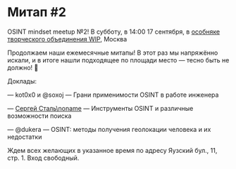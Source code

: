 # Митап #2

OSINT mindset meetup №2! В субботу, в 14:00 17 сентября, в [особняке творческого объединения WIP](https://t.me/wip11), Москва

Продолжаем наши ежемесячные митапы! В этот раз мы напряжённо искали, и в итоге нашли подходящее по площади место — тесно быть не должно! 🤩

Доклады:

— kot0x0 и @soxoj — Грани применимости OSINT в работе инженера

— [Сергей Сталь\noname](https://t.me/Sergey646) — Инструменты OSINT и различные возможности поиска

— @dukera — OSINT: методы получения геолокации человека и их недостатки

Ждем всех желающих в указанное время по адресу Яузский бул., 11, стр. 1. Вход свободный.
